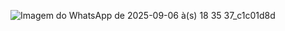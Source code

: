 ![Imagem do WhatsApp de 2025-09-06 à(s) 18 35 37_c1c01d8d](https://github.com/user-attachments/assets/6a6df203-22c4-455a-844f-81abad121fd5)
